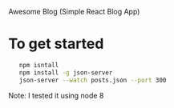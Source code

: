 Awesome Blog (Simple React Blog App)

# To get started
```bash
   npm isntall
   npm install -g json-server
   json-server --watch posts.json --port 300
```

Note: I tested it using node 8
